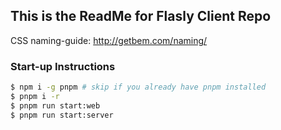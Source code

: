 ## This is the ReadMe for Flasly Client Repo

CSS naming-guide: http://getbem.com/naming/

### Start-up Instructions
```bash
$ npm i -g pnpm # skip if you already have pnpm installed
$ pnpm i -r
$ pnpm run start:web
$ pnpm run start:server
```
